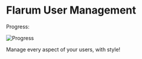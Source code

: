 # Flarum User Management
Progress:

![Progress](http://progressed.io/bar/40)

Manage every aspect of your users, with style!
